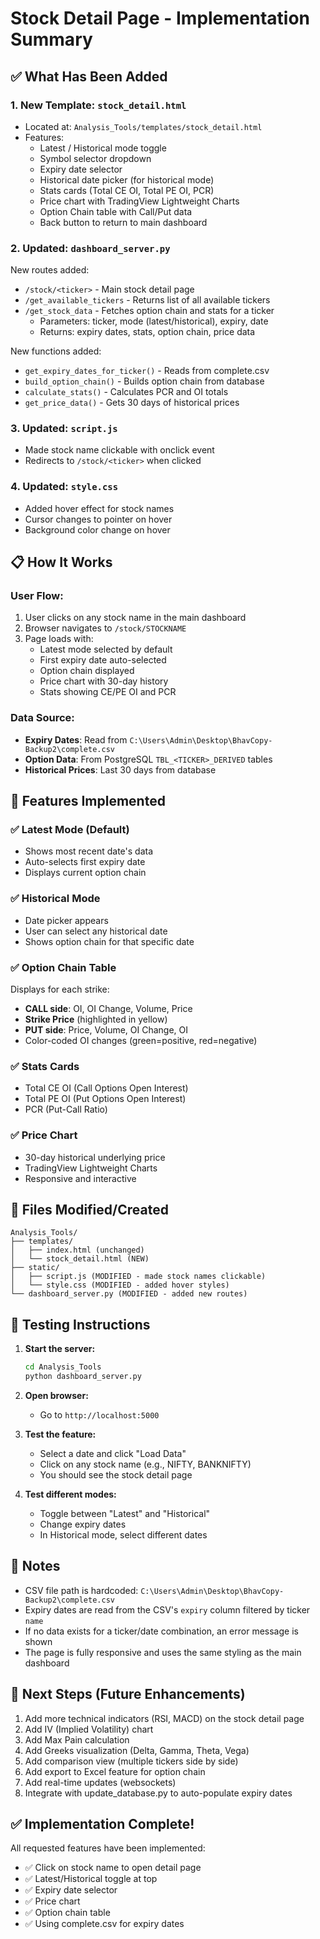# Stock Detail Page - Implementation Summary

## ✅ What Has Been Added

### 1. New Template: `stock_detail.html`
- Located at: `Analysis_Tools/templates/stock_detail.html`
- Features:
  - Latest / Historical mode toggle
  - Symbol selector dropdown
  - Expiry date selector
  - Historical date picker (for historical mode)
  - Stats cards (Total CE OI, Total PE OI, PCR)
  - Price chart with TradingView Lightweight Charts
  - Option Chain table with Call/Put data
  - Back button to return to main dashboard

### 2. Updated: `dashboard_server.py`
New routes added:
- `/stock/<ticker>` - Main stock detail page
- `/get_available_tickers` - Returns list of all available tickers
- `/get_stock_data` - Fetches option chain and stats for a ticker
  - Parameters: ticker, mode (latest/historical), expiry, date
  - Returns: expiry dates, stats, option chain, price data

New functions added:
- `get_expiry_dates_for_ticker()` - Reads from complete.csv
- `build_option_chain()` - Builds option chain from database
- `calculate_stats()` - Calculates PCR and OI totals
- `get_price_data()` - Gets 30 days of historical prices

### 3. Updated: `script.js`
- Made stock name clickable with onclick event
- Redirects to `/stock/<ticker>` when clicked

### 4. Updated: `style.css`
- Added hover effect for stock names
- Cursor changes to pointer on hover
- Background color change on hover

## 📋 How It Works

### User Flow:
1. User clicks on any stock name in the main dashboard
2. Browser navigates to `/stock/STOCKNAME`
3. Page loads with:
   - Latest mode selected by default
   - First expiry date auto-selected
   - Option chain displayed
   - Price chart with 30-day history
   - Stats showing CE/PE OI and PCR

### Data Source:
- **Expiry Dates**: Read from `C:\Users\Admin\Desktop\BhavCopy-Backup2\complete.csv`
- **Option Data**: From PostgreSQL `TBL_<TICKER>_DERIVED` tables
- **Historical Prices**: Last 30 days from database

## 🔧 Features Implemented

### ✅ Latest Mode (Default)
- Shows most recent date's data
- Auto-selects first expiry date
- Displays current option chain

### ✅ Historical Mode
- Date picker appears
- User can select any historical date
- Shows option chain for that specific date

### ✅ Option Chain Table
Displays for each strike:
- **CALL side**: OI, OI Change, Volume, Price
- **Strike Price** (highlighted in yellow)
- **PUT side**: Price, Volume, OI Change, OI
- Color-coded OI changes (green=positive, red=negative)

### ✅ Stats Cards
- Total CE OI (Call Options Open Interest)
- Total PE OI (Put Options Open Interest)  
- PCR (Put-Call Ratio)

### ✅ Price Chart
- 30-day historical underlying price
- TradingView Lightweight Charts
- Responsive and interactive

## 📁 Files Modified/Created

```
Analysis_Tools/
├── templates/
│   ├── index.html (unchanged)
│   └── stock_detail.html (NEW)
├── static/
│   ├── script.js (MODIFIED - made stock names clickable)
│   └── style.css (MODIFIED - added hover styles)
└── dashboard_server.py (MODIFIED - added new routes)
```

## 🚀 Testing Instructions

1. **Start the server:**
   ```bash
   cd Analysis_Tools
   python dashboard_server.py
   ```

2. **Open browser:**
   - Go to `http://localhost:5000`

3. **Test the feature:**
   - Select a date and click "Load Data"
   - Click on any stock name (e.g., NIFTY, BANKNIFTY)
   - You should see the stock detail page

4. **Test different modes:**
   - Toggle between "Latest" and "Historical"
   - Change expiry dates
   - In Historical mode, select different dates

## 📝 Notes

- CSV file path is hardcoded: `C:\Users\Admin\Desktop\BhavCopy-Backup2\complete.csv`
- Expiry dates are read from the CSV's `expiry` column filtered by ticker `name`
- If no data exists for a ticker/date combination, an error message is shown
- The page is fully responsive and uses the same styling as the main dashboard

## 🔄 Next Steps (Future Enhancements)

1. Add more technical indicators (RSI, MACD) on the stock detail page
2. Add IV (Implied Volatility) chart
3. Add Max Pain calculation
4. Add Greeks visualization (Delta, Gamma, Theta, Vega)
5. Add comparison view (multiple tickers side by side)
6. Add export to Excel feature for option chain
7. Add real-time updates (websockets)
8. Integrate with update_database.py to auto-populate expiry dates

## ✅ Implementation Complete!

All requested features have been implemented:
- ✅ Click on stock name to open detail page
- ✅ Latest/Historical toggle at top
- ✅ Expiry date selector
- ✅ Price chart
- ✅ Option chain table
- ✅ Using complete.csv for expiry dates
